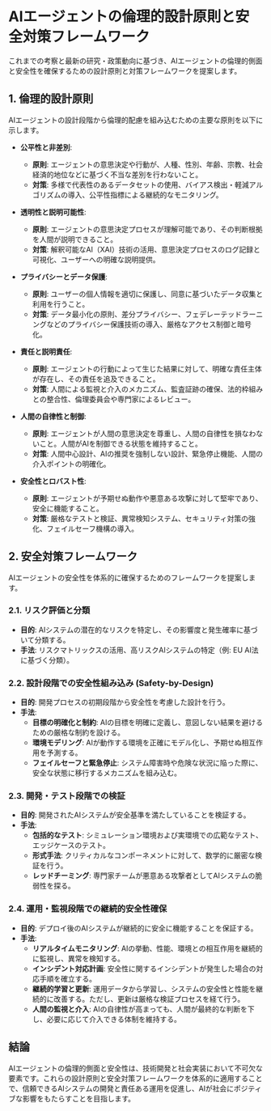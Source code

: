 # AIエージェントの倫理的設計原則と安全対策フレームワーク

これまでの考察と最新の研究・政策動向に基づき、AIエージェントの倫理的側面と安全性を確保するための設計原則と対策フレームワークを提案します。

## 1. 倫理的設計原則

AIエージェントの設計段階から倫理的配慮を組み込むための主要な原則を以下に示します。

- **公平性と非差別**: 
  - **原則**: エージェントの意思決定や行動が、人種、性別、年齢、宗教、社会経済的地位などに基づく不当な差別を行わないこと。
  - **対策**: 多様で代表性のあるデータセットの使用、バイアス検出・軽減アルゴリズムの導入、公平性指標による継続的なモニタリング。

- **透明性と説明可能性**: 
  - **原則**: エージェントの意思決定プロセスが理解可能であり、その判断根拠を人間が説明できること。
  - **対策**: 解釈可能なAI（XAI）技術の活用、意思決定プロセスのログ記録と可視化、ユーザーへの明確な説明提供。

- **プライバシーとデータ保護**: 
  - **原則**: ユーザーの個人情報を適切に保護し、同意に基づいたデータ収集と利用を行うこと。
  - **対策**: データ最小化の原則、差分プライバシー、フェデレーテッドラーニングなどのプライバシー保護技術の導入、厳格なアクセス制御と暗号化。

- **責任と説明責任**: 
  - **原則**: エージェントの行動によって生じた結果に対して、明確な責任主体が存在し、その責任を追及できること。
  - **対策**: 人間による監視と介入のメカニズム、監査証跡の確保、法的枠組みとの整合性、倫理委員会や専門家によるレビュー。

- **人間の自律性と制御**: 
  - **原則**: エージェントが人間の意思決定を尊重し、人間の自律性を損なわないこと。人間がAIを制御できる状態を維持すること。
  - **対策**: 人間中心設計、AIの推奨を強制しない設計、緊急停止機能、人間の介入ポイントの明確化。

- **安全性とロバスト性**: 
  - **原則**: エージェントが予期せぬ動作や悪意ある攻撃に対して堅牢であり、安全に機能すること。
  - **対策**: 厳格なテストと検証、異常検知システム、セキュリティ対策の強化、フェイルセーフ機構の導入。

## 2. 安全対策フレームワーク

AIエージェントの安全性を体系的に確保するためのフレームワークを提案します。

### 2.1. リスク評価と分類

- **目的**: AIシステムの潜在的なリスクを特定し、その影響度と発生確率に基づいて分類する。
- **手法**: リスクマトリックスの活用、高リスクAIシステムの特定（例: EU AI法に基づく分類）。

### 2.2. 設計段階での安全性組み込み (Safety-by-Design)

- **目的**: 開発プロセスの初期段階から安全性を考慮した設計を行う。
- **手法**: 
  - **目標の明確化と制約**: AIの目標を明確に定義し、意図しない結果を避けるための厳格な制約を設ける。
  - **環境モデリング**: AIが動作する環境を正確にモデル化し、予期せぬ相互作用を予測する。
  - **フェイルセーフと緊急停止**: システム障害時や危険な状況に陥った際に、安全な状態に移行するメカニズムを組み込む。

### 2.3. 開発・テスト段階での検証

- **目的**: 開発されたAIシステムが安全基準を満たしていることを検証する。
- **手法**: 
  - **包括的なテスト**: シミュレーション環境および実環境での広範なテスト、エッジケースのテスト。
  - **形式手法**: クリティカルなコンポーネメントに対して、数学的に厳密な検証を行う。
  - **レッドチーミング**: 専門家チームが悪意ある攻撃者としてAIシステムの脆弱性を探る。

### 2.4. 運用・監視段階での継続的安全性確保

- **目的**: デプロイ後のAIシステムが継続的に安全に機能することを保証する。
- **手法**: 
  - **リアルタイムモニタリング**: AIの挙動、性能、環境との相互作用を継続的に監視し、異常を検知する。
  - **インシデント対応計画**: 安全性に関するインシデントが発生した場合の対応手順を確立する。
  - **継続的学習と更新**: 運用データから学習し、システムの安全性と性能を継続的に改善する。ただし、更新は厳格な検証プロセスを経て行う。
  - **人間の監視と介入**: AIの自律性が高まっても、人間が最終的な判断を下し、必要に応じて介入できる体制を維持する。

## 結論

AIエージェントの倫理的側面と安全性は、技術開発と社会実装において不可欠な要素です。これらの設計原則と安全対策フレームワークを体系的に適用することで、信頼できるAIシステムの開発と責任ある運用を促進し、AIが社会にポジティブな影響をもたらすことを目指します。
